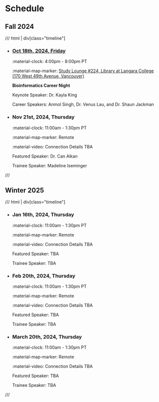 # Schedule

## Fall 2024

/// html | div[class="timeline"]

- ### [Oct 18th, 2024, Friday](./archive/2024/2024-10-18.md)

    :material-clock: 4:00pm - 8:00pm PT

    :material-map-marker: [Study Lounge #224, Library at Langara College (170 West 49th Avenue, Vancouver)](https://langara.ca/campus-facilities/campus-maps/pdf/library.pdf)

    **Bioinformatics Career Night**

    Keynote Speaker: Dr. Kayla King

    Career Speakers: Anmol Singh, Dr. Venus Lau, and Dr. Shaun Jackman

- ### Nov 21st, 2024, Thursday

    :material-clock: 11:00am - 1:30pm PT

    :material-map-marker: Remote

    :material-video: Connection Details TBA

    Featured Speaker: Dr. Can Alkan

    Trainee Speaker: Madeline Iseminger

///

## Winter 2025

/// html | div[class="timeline"]

- ### Jan 16th, 2024, Thursday

    :material-clock: 11:00am - 1:30pm PT

    :material-map-marker: Remote

    :material-video: Connection Details TBA

    Featured Speaker: TBA

    Trainee Speaker: TBA

- ### Feb 20th, 2024, Thursday

    :material-clock: 11:00am - 1:30pm PT

    :material-map-marker: Remote

    :material-video: Connection Details TBA

    Featured Speaker: TBA

    Trainee Speaker: TBA

- ### March 20th, 2024, Thursday

    :material-clock: 11:00am - 1:30pm PT

    :material-map-marker: Remote

    :material-video: Connection Details TBA

    Featured Speaker: TBA

    Trainee Speaker: TBA

///
